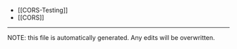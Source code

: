 * [[CORS-Testing]]
* [[CORS]]

*****
NOTE: this file is automatically generated. Any edits will be overwritten.
